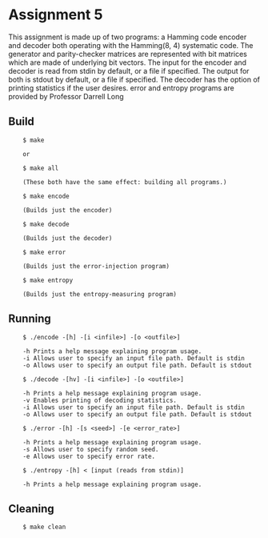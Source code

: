 # Assignment 5

This assignment is made up of two programs: a Hamming code encoder and decoder both
operating with the Hamming(8, 4) systematic code. The generator and parity-checker
matrices are represented with bit matrices which are made of underlying bit vectors.
The input for the encoder and decoder is read from stdin by default, or a file if
specified. The output for both is stdout by default, or a file if specified. The
decoder has the option of printing statistics if the user desires. error and entropy
programs are provided by Professor Darrell Long

## Build

        $ make

        or

        $ make all

        (These both have the same effect: building all programs.)

        $ make encode

        (Builds just the encoder)

        $ make decode

        (Builds just the decoder)

        $ make error

        (Builds just the error-injection program)

        $ make entropy

        (Builds just the entropy-measuring program)

## Running

        $ ./encode -[h] -[i <infile>] -[o <outfile>]

        -h Prints a help message explaining program usage.
        -i Allows user to specify an input file path. Default is stdin
        -o Allows user to specify an output file path. Default is stdout

        $ ./decode -[hv] -[i <infile>] -[o <outfile>]

        -h Prints a help message explaining program usage.
        -v Enables printing of decoding statistics.
        -i Allows user to specify an input file path. Default is stdin
        -o Allows user to specify an output file path. Default is stdout

        $ ./error -[h] -[s <seed>] -[e <error_rate>]

        -h Prints a help message explaining program usage.
        -s Allows user to specify random seed.
        -e Allows user to specify error rate.

        $ ./entropy -[h] < [input (reads from stdin)]

        -h Prints a help message explaining program usage.

## Cleaning

        $ make clean
